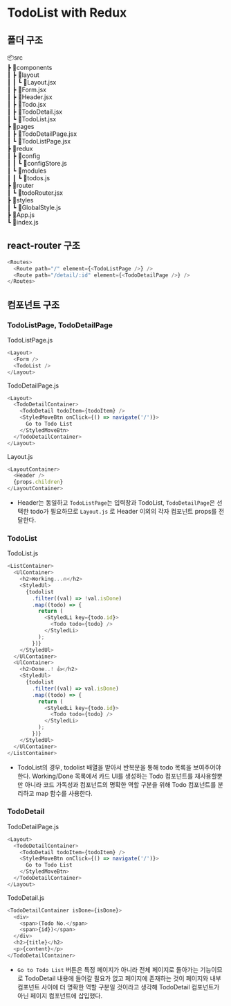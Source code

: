 # TodoList with Redux

## 폴더 구조

📦src  
 ┣ 📂components  
 ┃ ┣ 📂layout  
 ┃ ┃ ┗ 📜Layout.jsx  
 ┃ ┣ 📜Form.jsx  
 ┃ ┣ 📜Header.jsx  
 ┃ ┣ 📜Todo.jsx  
 ┃ ┣ 📜TodoDetail.jsx  
 ┃ ┗ 📜TodoList.jsx  
 ┣ 📂pages  
 ┃ ┣ 📜TodoDetailPage.jsx  
 ┃ ┗ 📜TodoListPage.jsx  
 ┣ 📂redux  
 ┃ ┣ 📂config  
 ┃ ┃ ┗ 📜configStore.js  
 ┃ ┗ 📂modules  
 ┃ ┃ ┗ 📜todos.js  
 ┣ 📂router  
 ┃ ┗ 📜todoRouter.jsx  
 ┣ 📂styles  
 ┃ ┗ 📜GlobalStyle.js  
 ┣ 📜App.js  
 ┗ 📜index.js  

## react-router 구조

```js
<Routes>
  <Route path="/" element={<TodoListPage />} />
  <Route path="/detail/:id" element={<TodoDetailPage />} />
</Routes>
```

## 컴포넌트 구조

### TodoListPage, TodoDetailPage

TodoListPage.js  

```js
<Layout>
  <Form />
  <TodoList />
</Layout>
```

TodoDetailPage.js  

```js
<Layout>
  <TodoDetailContainer>
    <TodoDetail todoItem={todoItem} />
    <StyledMoveBtn onClick={() => navigate('/')}>
      Go to Todo List
    </StyledMoveBtn>
  </TodoDetailContainer>
</Layout>
```

Layout.js

```js
<LayoutContainer>
  <Header />
  {props.children}
</LayoutContainer>
```

- Header는 동일하고 `TodoListPage`는 입력창과 TodoList, `TodoDetailPage`은 선택한 todo가 필요하므로 `Layout.js` 로 Header 이외의 각자 컴포넌트 props를 전달한다.  

### TodoList

TodoList.js

```js
<ListContainer>
  <UlContainer>
    <h2>Working...🔥</h2>
    <StyledUl>
      {todolist
        .filter((val) => !val.isDone)
        .map((todo) => {
          return (
            <StyledLi key={todo.id}>
              <Todo todo={todo} />
            </StyledLi>
          );
        })}
    </StyledUl>
  </UlContainer>
  <UlContainer>
    <h2>Done..! 👍</h2>
    <StyledUl>
      {todolist
        .filter((val) => val.isDone)
        .map((todo) => {
          return (
            <StyledLi key={todo.id}>
              <Todo todo={todo} />
            </StyledLi>
          );
        })}
    </StyledUl>
  </UlContainer>
</ListContainer>
```

- TodoList의 경우, todolist 배열을 받아서 반복문을 통해 todo 목록을 보여주어야 한다. Working/Done 목록에서 카드 UI를 생성하는 Todo 컴포넌트를 재사용할뿐만 아니라 코드 가독성과 컴포넌트의 명확한 역할 구분을 위해 Todo 컴포넌트를 분리하고 map 함수를 사용한다.

### TodoDetail

TodoDetailPage.js

```js
<Layout>
  <TodoDetailContainer>
    <TodoDetail todoItem={todoItem} />
    <StyledMoveBtn onClick={() => navigate('/')}>
      Go to Todo List
    </StyledMoveBtn>
  </TodoDetailContainer>
</Layout>
```

TodoDetail.js

```js
<TodoDetailContainer isDone={isDone}>
  <div>
    <span>(Todo No.</span>
    <span>{id})</span>
  </div>
  <h2>{title}</h2>
  <p>{content}</p>
</TodoDetailContainer>
```

- `Go to Todo List` 버튼은 특정 페이지가 아니라 전체 페이지로 돌아가는 기능이므로 TodoDetail 내용에 들어갈 필요가 없고 페이지에 존재하는 것이 페이지와 내부 컴포넌트 사이에 더 명확한 역할 구분일 것이라고 생각해 TodoDetail 컴포넌트가 아닌 페이지 컴포넌트에 삽입했다.
